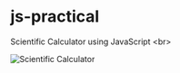# js-practical
Scientific Calculator using JavaScript <br\>

![Scientific Calculator](https://user-images.githubusercontent.com/41836849/151788694-0d1b39c0-83bf-4ab4-bc24-8b81e86db7bb.png)
